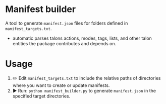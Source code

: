 # Manifest builder

A tool to generate `manifest.json` files for folders defined in `manifest_targets.txt`.

- automatic parses talons actions, modes, tags, lists, and other talon entities the package contributes and depends on.

# Usage

1. ✏️ Edit `manifest_targets.txt` to include the relative paths of directories where you want to create or update manifests.
2. ▶️ Run: `python manifest_builder.py` to generate `manifest.json` in the specified target directories.